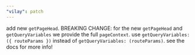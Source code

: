```yaml
---
"vilay": patch
---
```


add new `getPageHead`. BREAKING CHANGE: for the new `getPageHead` and `getQueryVariables` we provide the full `pageContext`. use `getQueryVariables: ({ routeParams })` instead of `getQueryVariables: (routeParams)`. see the docs for more info!
